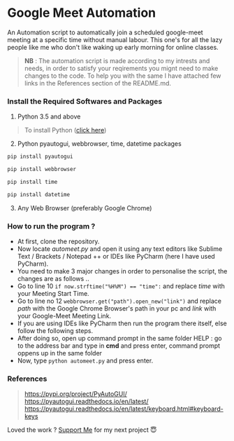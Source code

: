 # **Google Meet Automation**
An Automation script to automatically join a scheduled google-meet meeting at a specific time without manual labour. This one's for all the lazy people like me who don't like waking up early morning for online classes.

>**NB** : The automation script is made according to my intrests and needs, in order to satisfy your reqirements you mignt need to make changes to the code. To help you with the same I have attached few links in the References section of the README.md.


### Install the Required Softwares and Packages
1. Python 3.5 and above
> To install Python ([click here](https://www.python.org/downloads/))
2. Python pyautogui, webbrowser, time, datetime packages
```python
pip install pyautogui
```
```python
pip install webbrowser
```
```python
pip install time
```
```python
pip install datetime
```
3. Any Web Browser (preferably Google Chrome)


### How to run the program ?
- At first, clone the repository.
- Now locate *automeet.py* and open it using any text editors like Sublime Text / Brackets / Notepad ++ or IDEs like PyCharm (here I have used PyCharm).
- You need to make 3 major changes in order to personalise the script, the changes are as follows ..
- Go to line 10 `if now.strftime("%H%M") == "time":` and replace *time* with your Meeting Start Time.
- Go to line no 12 `webbrowser.get("path").open_new("link")` and replace *path* with the Google Chrome Browser's path in your pc and *link* with your Google-Meet Meeting Link.
- If you are using IDEs like PyCharm then run the program there itself, else follow the following steps.
- After doing so, open up command prompt in the same folder 
	HELP : go to the address bar and type in **cmd** and press enter, command prompt oppens up in the same folder
- Now, type `python automeet.py` and press enter.

### References
> https://pypi.org/project/PyAutoGUI/
> https://pyautogui.readthedocs.io/en/latest/
> https://pyautogui.readthedocs.io/en/latest/keyboard.html#keyboard-keys

Loved the work ? [Support Me](https://paypal.me/shubhadeepmandal394?locale.x=en_GB) for my next project 😇